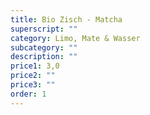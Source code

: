 ```yaml
---
title: Bio Zisch - Matcha
superscript: ""
category: Limo, Mate & Wasser
subcategory: ""
description: ""
price1: 3,0
price2: ""
price3: ""
order: 1
---
```

